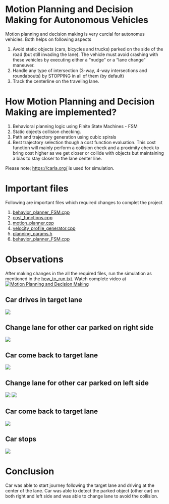 # Motion Planning and Decision Making for Autonomous Vehicles
Motion planning and decision making is very curcial for autonomus vehicles. Both helps on following aspects
1. Avoid static objects (cars, bicycles and trucks) parked on the side of the road (but still invading the lane). The vehicle must avoid crashing with these vehicles by executing either a “nudge” or a “lane change” maneuver.
2. Handle any type of intersection (3-way, 4-way intersections and roundabouts) by STOPPING in all of them (by default)
3. Track the centerline on the traveling lane.

# How Motion Planning and Decision Making are implemented?
1. Behavioral planning logic using Finite State Machines - FSM
2. Static objects collision checking.
3. Path and trajectory generation using cubic spirals
4. Best trajectory selection though a cost function evaluation. This cost function will mainly perform a collision check and a proximity check to bring cost higher as we get closer or collide with objects but maintaining a bias to stay closer to the lane center line.

Please note; https://carla.org/ is used for simulation.
# Important files
Following are important files which required changes to complet the project
1. [behavior_planner_FSM.cpp](project/starter_files/behavior_planner_FSM.cpp)
2. [cost_functions.cpp](project/starter_files/cost_functions.cpp)
3. [motion_planner.cpp](project/starter_files/motion_planner.cpp)
4. [velocity_profile_generator.cpp](project/starter_files/velocity_profile_generator.cpp)
5. [planning_params.h](project/starter_files/planning_params.h)
6. [behavior_planner_FSM.cpp](project/starter_files/behavior_planner_FSM.cpp)

# Observations
After making changes in the all the required files, run the simulation as mentioned in the [how_to_run.txt](project/how_to_run.txt).
Watch complete video at [![Motion Planning and Decision Making](assets/Motion_Planning_and_Decision_Making.png)](http://www.youtube.com/watch?v=ETuu8p8eXIg "Motion Planning and Decision Making")

## Car drives in target lane
![](assets/Motion_Planning_and_Decision_Making.png)
## Change lane for other car parked on right side
![](assets/Change_lane_for_parked_car_on_right.png)
## Car come back to target lane
![](assets/Driving%20car%20in%20the%20middle%20lane.png)
## Change lane for other car parked on left side
![](assets/Changed_lane_for_parked_car_on_left.png)
![](assets/Cross_solid_line_to_avoid_collision.png)
## Car come back to target lane
![](assets/Driving_back_to_center_lange.png)
## Car stops
![](assets/Car_stops.png)

# Conclusion
Car was able to start journey following the target lane and driving at the center of the lane. Car was able to detect the parked object (other car) on both right and left side and was able to change lane to avoid the collision.

